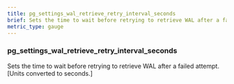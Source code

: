 ```yaml
---
title: pg_settings_wal_retrieve_retry_interval_seconds
brief: Sets the time to wait before retrying to retrieve WAL after a failed attempt. [Units converted to seconds.]
metric_type: gauge
---
```

### pg_settings_wal_retrieve_retry_interval_seconds

Sets the time to wait before retrying to retrieve WAL after a failed attempt. [Units converted to seconds.]